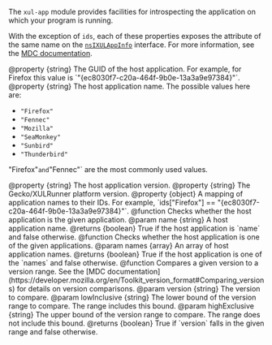 <!-- This Source Code Form is subject to the terms of the Mozilla Public
   - License, v. 2.0. If a copy of the MPL was not distributed with this
   - file, You can obtain one at http://mozilla.org/MPL/2.0/. -->

<!-- contributed by Drew Willcoxon [adw@mozilla.com] -->

The `xul-app` module provides facilities for introspecting the application on
which your program is running.

With the exception of `ids`, each of these properties exposes the attribute of
the same name on the [`nsIXULAppInfo`][nsIXULAppInfo] interface.  For more
information, see the [MDC documentation][].

[nsIXULAppInfo]: http://mxr.mozilla.org/mozilla-central/source/xpcom/system/nsIXULAppInfo.idl
[MDC documentation]: https://developer.mozilla.org/en/nsIXULAppInfo

<api name="ID">
@property {string}
  The GUID of the host application.  For example, for Firefox this value is
  `"{ec8030f7-c20a-464f-9b0e-13a3a9e97384}"`.
</api>

<api name="name">
@property {string}
  The host application name.  The possible values here are:
  
  * `"Firefox"`
  * `"Fennec"`
  * `"Mozilla"`
  * `"SeaMonkey"`
  * `"Sunbird"`
  * `"Thunderbird"`

  "Firefox"` and `"Fennec"` are the most commonly used values.

</api>

<api name="version">
@property {string}
  The host application version.
</api>

<api name="platformVersion">
@property {string}
  The Gecko/XULRunner platform version.
</api>

<api name="ids">
@property {object}
  A mapping of application names to their IDs.  For example,
  `ids["Firefox"] == "{ec8030f7-c20a-464f-9b0e-13a3a9e97384}"`.
</api>

<api name="is">
@function
  Checks whether the host application is the given application.
@param name {string}
  A host application name.
@returns {boolean}
  True if the host application is `name` and false otherwise.
</api>

<api name="isOneOf">
@function
  Checks whether the host application is one of the given applications.
@param names {array}
  An array of host application names.
@returns {boolean}
  True if the host application is one of the `names` and false otherwise.
</api>

<api name="versionInRange">
@function
  Compares a given version to a version range.  See the [MDC documentation](https://developer.mozilla.org/en/Toolkit_version_format#Comparing_versions)
  for details on version comparisons.
@param version {string}
  The version to compare.
@param lowInclusive {string}
  The lower bound of the version range to compare.  The range includes this
  bound.
@param highExclusive {string}
  The upper bound of the version range to compare.  The range does not include
  this bound.
@returns {boolean}
  True if `version` falls in the given range and false otherwise.
</api>
